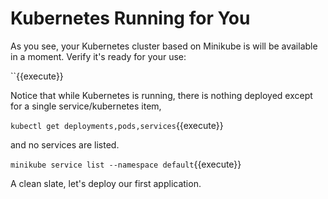# Kubernetes Running for You #

As you see, your Kubernetes cluster based on Minikube is will be available in a moment. Verify it's ready for your use:

``{{execute}}

Notice that while Kubernetes is running, there is nothing deployed except for a single service/kubernetes item,

`kubectl get deployments,pods,services`{{execute}}

and no services are listed.

`minikube service list --namespace default`{{execute}}

A clean slate, let's deploy our first application.


